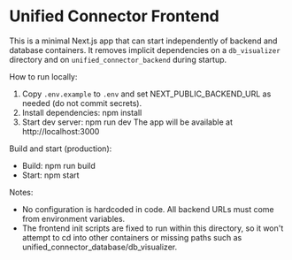 # Unified Connector Frontend

This is a minimal Next.js app that can start independently of backend and database containers.
It removes implicit dependencies on a `db_visualizer` directory and on `unified_connector_backend` during startup.

How to run locally:
1) Copy `.env.example` to `.env` and set NEXT_PUBLIC_BACKEND_URL as needed (do not commit secrets).
2) Install dependencies:
   npm install
3) Start dev server:
   npm run dev
   The app will be available at http://localhost:3000

Build and start (production):
- Build: npm run build
- Start: npm start

Notes:
- No configuration is hardcoded in code. All backend URLs must come from environment variables.
- The frontend init scripts are fixed to run within this directory, so it won't attempt to cd into other containers or missing paths such as unified_connector_database/db_visualizer.
